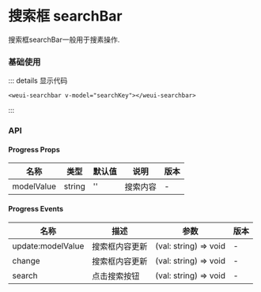# 搜索框 searchBar

搜索框searchBar一般用于搜素操作.

### 基础使用

<weui-searchbar v-model="searchKey"></weui-searchbar>
::: details 显示代码
```vue
<weui-searchbar v-model="searchKey"></weui-searchbar>
```
:::

### API
#### Progress Props
|  名称   | 类型  | 默认值 | 说明 | 版本 |
|  ----  | ----  | ----- | ---- | ----- |
| modelValue  | string | '' | 搜索内容 | - | 

#### Progress Events
|  名称   | 描述  | 参数 | 版本 |
|  ----  | ----  | ----- | ---- |
| update:modelValue  | 搜索框内容更新 | (val: string) => void | - |
| change  | 搜索框内容更新 | (val: string) => void | - |
| search  | 点击搜索按钮 | (val: string) => void | - |